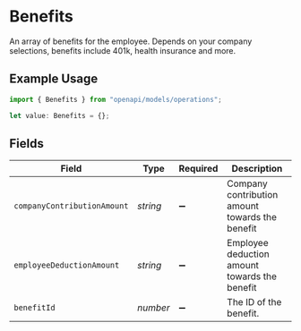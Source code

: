 # Benefits

An array of benefits for the employee. Depends on your company selections, benefits include 401k, health insurance and more.

## Example Usage

```typescript
import { Benefits } from "openapi/models/operations";

let value: Benefits = {};
```

## Fields

| Field                                           | Type                                            | Required                                        | Description                                     |
| ----------------------------------------------- | ----------------------------------------------- | ----------------------------------------------- | ----------------------------------------------- |
| `companyContributionAmount`                     | *string*                                        | :heavy_minus_sign:                              | Company contribution amount towards the benefit |
| `employeeDeductionAmount`                       | *string*                                        | :heavy_minus_sign:                              | Employee deduction amount towards the benefit   |
| `benefitId`                                     | *number*                                        | :heavy_minus_sign:                              | The ID of the benefit.                          |